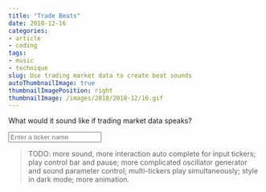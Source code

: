 ```yaml
---
title: "Trade Beats"
date: 2018-12-16
categories:
- article
- coding
tags:
- music
- technique
slug: Use trading market data to create beat sounds
autoThumbnailImage: true
thumbnailImagePosition: right
thumbnailImage: /images/2018/2018-12/16.gif
---
```


What would it sound like if trading market data speaks? 
<!--more-->

<div>
    <link rel="stylesheet" type="text/css" href="/css/techan.css" />
    <link rel="stylesheet" type="text/css" href="/css/awesomplete.css" />
    <script src="http://d3js.org/d3.v4.min.js"></script>
    <script src="/js/trading-audio/techan.min.js"></script>
    <script src="/js/trading-audio/awesomplete.min.js"></script>
    <div id="operation">
        <input id="tickers" placeholder="Enter a ticker name" />
        <button id="scriptButton" hidden>Play/pause</button>
    </div>
    <div></div>
    <div id="chart" hidden></div>
    <div><canvas id="proceduralCanvas" hidden></canvas></div>
    <script src="/js/trading-audio/tradeBeats.js"></script>    
</div>

> TODO: more sound, more interaction
> auto complete for input tickers; play control bar and pause; more complicated oscillator generator and sound parameter control; multi-tickers play simultaneously; style in dark mode; more animation.